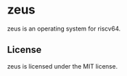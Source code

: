 # zeus

zeus is an operating system for riscv64.


## License

zeus is licensed under the MIT license.


